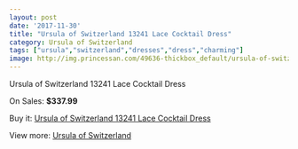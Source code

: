 ```yaml
---
layout: post
date: '2017-11-30'
title: "Ursula of Switzerland 13241 Lace Cocktail Dress"
category: Ursula of Switzerland
tags: ["ursula","switzerland","dresses","dress","charming"]
image: http://img.princessan.com/49636-thickbox_default/ursula-of-switzerland-13241-lace-cocktail-dress.jpg
---
```

Ursula of Switzerland 13241 Lace Cocktail Dress

On Sales: **$337.99**
<a href="https://www.princessan.com/en/ursula-of-switzerland/22378-ursula-of-switzerland-13241-lace-cocktail-dress.html"><amp-img layout="responsive" width="600" height="600" src="//img.princessan.com/49636-thickbox_default/ursula-of-switzerland-13241-lace-cocktail-dress.jpg" alt="Ursula of Switzerland 13241 Lace Cocktail Dress 0" /></a>

Buy it: [Ursula of Switzerland 13241 Lace Cocktail Dress](https://www.princessan.com/en/ursula-of-switzerland/22378-ursula-of-switzerland-13241-lace-cocktail-dress.html "Ursula of Switzerland 13241 Lace Cocktail Dress")

View more: [Ursula of Switzerland](https://www.princessan.com/en/187-ursula-of-switzerland "Ursula of Switzerland")